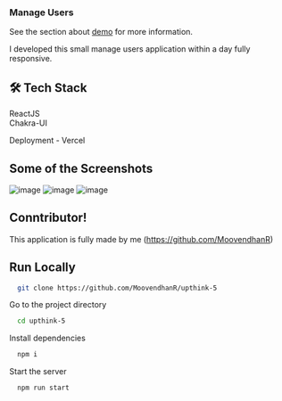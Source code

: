 ### Manage Users

See the section about [demo](https://manage-users-alpha.vercel.app/) for more information.



I developed this small manage users application  within a  day fully responsive.


## 🛠 Tech Stack <br/>
ReactJS<br/>
Chakra-UI<br/>

Deployment - Vercel<br/>


## Some of the Screenshots
![image](https://user-images.githubusercontent.com/87975437/226188846-230185aa-70df-4476-acae-197fbcfb908d.png)
![image](https://user-images.githubusercontent.com/87975437/226188853-6952be62-26ff-4b82-b942-c4e4b64133fb.png)
![image](https://user-images.githubusercontent.com/87975437/226188860-3e843bd0-27b3-4947-9c47-082419e45144.png)


## Conntributor!

This application is fully made by me 
(https://github.com/MoovendhanR)

## Run Locally

```bash
  git clone https://github.com/MoovendhanR/upthink-5
```

Go to the project directory

```bash
  cd upthink-5
```

Install dependencies

```bash
  npm i
```

Start the server

```bash
  npm run start
```






